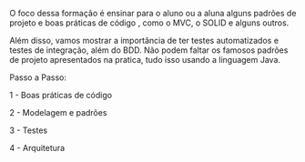 O foco dessa formação é ensinar para o aluno ou a aluna alguns padrões de projeto e boas práticas de código , como o MVC, o SOLID e alguns outros.

Além disso, vamos mostrar a importância de ter testes automatizados e testes de integração, além do BDD. Não podem faltar os famosos padrões de projeto apresentados na pratica, tudo isso usando a linguagem Java.

Passo a Passo:

1 - Boas práticas de código

2 - Modelagem e padrões

3 - Testes

4 - Arquitetura
